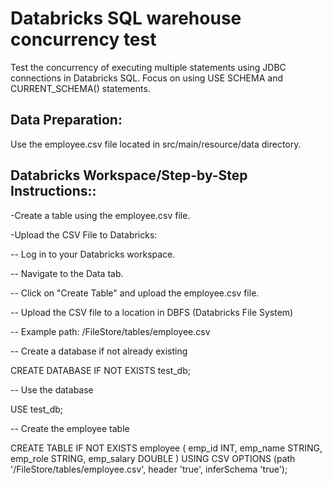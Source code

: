 # Databricks SQL warehouse concurrency test

Test the concurrency of executing multiple statements using JDBC connections in Databricks SQL.
Focus on using USE SCHEMA <schema> and CURRENT_SCHEMA() statements.

## Data Preparation:

Use the employee.csv file located in src/main/resource/data directory.

## Databricks Workspace/Step-by-Step Instructions::

-Create a table using the employee.csv file.

-Upload the CSV File to Databricks:

-- Log in to your Databricks workspace.

-- Navigate to the Data tab.

-- Click on "Create Table" and upload the employee.csv file.

-- Upload the CSV file to a location in DBFS (Databricks File System)

-- Example path: /FileStore/tables/employee.csv

-- Create a database if not already existing

CREATE DATABASE IF NOT EXISTS test_db;

-- Use the database

USE test_db;

-- Create the employee table

CREATE TABLE IF NOT EXISTS employee (
emp_id INT,
emp_name STRING,
emp_role STRING,
emp_salary DOUBLE
)
USING CSV
OPTIONS (path '/FileStore/tables/employee.csv', header 'true', inferSchema 'true');
